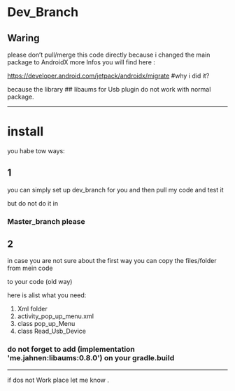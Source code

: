 # Dev_Branch

## Waring
please don’t pull/merge this code directly because i changed the main package to AndroidX 
 more Infos you will find here  :

https://developer.android.com/jetpack/androidx/migrate 
#why i did it?

because the library  ## libaums for Usb plugin do not work with normal package.

---

# install
you habe tow ways:
## 1
you can simply set up dev_branch for you and then pull my code and test it

but do not do it in
### Master_branch please

## 2
in case you are not sure about the first way you can copy the files/folder from mein code 

to your code (old way)


here is alist what you need:

1. Xml folder
2. activity_pop_up_menu.xml
3. class pop_up_Menu
4. class Read_Usb_Device

### do not forget to add (implementation 'me.jahnen:libaums:0.8.0') on your gradle.build 



---


 if dos not Work place let me know .

